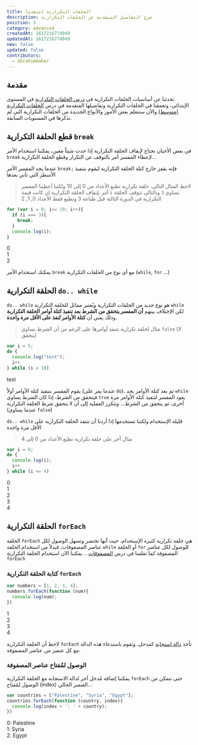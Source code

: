 ```yaml
---
title: الحلقات التكرارية (متقدم)
description: شرح التفاصيل المتقدمة عن الحلقات التكرارية
position: 3
category: advanced
createdAt: 1617216774949
updatedAt: 1617216774949
new: false
updated: false
contributors:
  - ebrahimmaher
---
```


## مقدمة
تحدثنا عن أساسيات الحلقات التكرارية في [درس الحلقات التكرارية](/tutorials/algorithms/fundamentals/loops) في المستوى اﻹبتدائي، وتعمقنا في الحلقات التكرارية وتفاصيلها المتقدمة في درس [الحلقات التكرارية (متوسط)](/tutorials/algorithms/intermediate/loops) واﻵن سنتعلم بعض اﻷمور  واﻷنواع الجديدة من الحلقات التكرارية التي لم نذكرها في المستويات السابقة.

## قطع الحلفة التكرارية `break`
في بعض اﻷحيان نحتاج لإيقاف الحلقة التكرارية إذا حدث شيئاً معين، يمكننا استخدام اﻷمر `break` لإعطاء المفسر أمر بالتوقف عن التكرار وقطع الحلقة التكرارية... 

<base-alert type="tip">

عندما يجد المفسر اﻷمر `break;` فإنه يقفز خارج كتلة الحلقة التكرارية ليقوم بتنفيذ اﻷسطر التي تأتي بعدها

</base-alert>

> لاحظ المثال التالي، حلقة تكرارية تطبع اﻷعداد من 0 إلى 10 ولكننا أعطينا المفسر أمر بإيقاف الحلقة التكرارية إن كانت قيمة `i` تساوي `3` وبالتالي تتوقف الحلقة التكرارية في الدورة الثالثة قبل طباعة 3 وتطبع فقط اﻷعداد 0, 1, 2

```js
for (var i = 0; i<= 10; i++){
  if (i === 3){
    break;
  }
  console.log(i);
}
```
<code-result>
0
<br>
1
<br>
2
</code-result>

<base-alert type="info">

يمكنك استخدام اﻷمر `break` مع أي نوع من الحلقات التكرارية (`while`, `for` ...)

</base-alert>


## الحلقة التكرارية `do.. while`
`do.. while` هو نوع جديد من الحلقات التكرارية ويُعتبر مماثل للحلقة التكرارية `while` لكن اﻹختلاف بينهم **أن المفسر يتحقق من الشرط بعد تنفيذ كتلة أوامر الحلقة التكرارية** وذلك يعني أن **كتلة اﻷوامر تُنفذ على اﻷقل مرة واحدة**.

> مثال لحلقة تكرارية تتنفذ أوامرها على الرغم من أن الشرط يساوي `false` (لا يتحقق)

```js
var i = 5;
do {
  console.log("test");
  i++
} while (i > 10)
```
<code-result>
test
</code-result>

<base-alert type="info">

يقوم المفسر بتنفيذ كتلة الأوامر أولاً (عندما يمر على `do`)، ثم بعد كتلة اﻷوامر يجد `while` فيتحقق من الشرط، إذا كان الشرط يساوي `true` يعود المفسر لتنفيذ كتلة اﻷوامر مرة أخرى، ثم يتحقق من الشرط... وتتكرر العملية إلى أن ﻻ يتحقق شرط الحلقة التكرارية (عندما يساوي `false`)

</base-alert>

<base-alert type="tip">

`do.. while` قليلة الإستخدام ولكننا نستخدمها إذا أردنا أن تتنفذ الحلقة التكرارية على اﻷقل مرة واحدة

</base-alert>


> مثال آخر على حلقة تكرارية تطبع اﻷعداد من 0 إلى 4
```js
var i = 0;
do {
  console.log(i);
  i++
} while (i <= 4)
```
<code-result>
0
<br>
1
<br>
2
<br>
3
<br>
4
</code-result>

## الحلقة التكرارية `forEach`
الحلقة `forEach` هي حلقة تكرارية كثيرة اﻹستخدام، حيث أنها تختصر وتسهل الوصول لكل عناصر المصفوفات، فبدلاً من استخدام الحلقة `while` أو الحلقة `for` للوصول لكل عناصر المصفوفة كما تعلمنا في درس [المصفوفات](/tutorials/algorithms/intermediate/arrays#الوصول-لكل-عناصر-المصفوفة) .. يمكننا اﻵن استخدام الحلقة التكرارية `forEach`

### كتابة الحلقة التكرارية `forEach`
```js
var numbers = [1, 2, 3, 4];
numbers.forEach(function (num){
  console.log(num);
})
```
<code-result>
1
<br>
2
<br>
3
<br>
4
</code-result>

<base-alert type="info">

لاحظ أن الحلقة التكرارية `forEach` تأخذ [دالة استجابة](/tutorials/algorithms/advanced/functions#كتابة-دوال-اﻹستجابة) كمدخل، وتقوم باستدعاء هذه الدالة مع كل عنصر من عناصر المصفوفة.

</base-alert>


### الوصول لمُفتاح عناصر المصفوفة
يمكننا إضافة مُدخل آخر لدالة الاستجابة مع الحلقة التكرارية `forEach` حتى نتمكن من الوصول لمُفتاح (index) العنصر الحالي...
```js
var countries = ["Palestine", "Syria", "Egypt"];
countries.forEach(function (country, index){
  console.log(index + ': ' + country);
})
```
<code-result>
0: Palestine
<br>
1: Syria
<br>
2: Egypt
</code-result>

<!-- 
<quiz>

قم بكتابة دالة تقوم بحساب اﻷسس (قوى العدد) 
مثلاً **2<sup>2</sup>**
 بحيث تأخذ مُدخلين، اﻷول عدد والثاني عدد (أس) وتقوم بطباعة العدد اﻷول أسّ الثاني..

مثلاً لو أدخلنا لها `(3, 2)` يكون الناتج **3<sup>2</sup>** يساوي **9**

</quiz>

<expand full button-text="الحصول على مساعدة" hide-text="إخفاء">


</expand>


<expand full button-text="عرض الحل" hide-text="إخفاء الحل">

```js

```

</expand>

<br> -->
